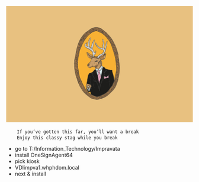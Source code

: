 ![Enjoy this classy stag](classy.jpeg)

		If you’ve gotten this far, you’ll want a break
		Enjoy this classy stag while you break

* go to T:/Information_Technology/Impravata  
* install OneSignAgent64
* pick kiosk 
* VDIimpva1.whphdom.local
* next & install
